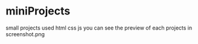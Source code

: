 # miniProjects
small projects used html css js
you can see the preview of each projects in screenshot.png
